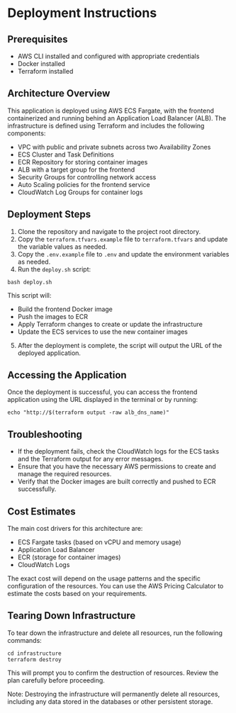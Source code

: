 # Deployment Instructions

## Prerequisites

- AWS CLI installed and configured with appropriate credentials
- Docker installed
- Terraform installed

## Architecture Overview

This application is deployed using AWS ECS Fargate, with the frontend containerized and running behind an Application Load Balancer (ALB). The infrastructure is defined using Terraform and includes the following components:

- VPC with public and private subnets across two Availability Zones
- ECS Cluster and Task Definitions
- ECR Repository for storing container images
- ALB with a target group for the frontend
- Security Groups for controlling network access
- Auto Scaling policies for the frontend service
- CloudWatch Log Groups for container logs

## Deployment Steps

1. Clone the repository and navigate to the project root directory.
2. Copy the `terraform.tfvars.example` file to `terraform.tfvars` and update the variable values as needed.
3. Copy the `.env.example` file to `.env` and update the environment variables as needed.
4. Run the `deploy.sh` script:

```
bash deploy.sh
```

This script will:

- Build the frontend Docker image
- Push the images to ECR
- Apply Terraform changes to create or update the infrastructure
- Update the ECS services to use the new container images

5. After the deployment is complete, the script will output the URL of the deployed application.

## Accessing the Application

Once the deployment is successful, you can access the frontend application using the URL displayed in the terminal or by running:

```
echo "http://$(terraform output -raw alb_dns_name)"
```

## Troubleshooting

- If the deployment fails, check the CloudWatch logs for the ECS tasks and the Terraform output for any error messages.
- Ensure that you have the necessary AWS permissions to create and manage the required resources.
- Verify that the Docker images are built correctly and pushed to ECR successfully.

## Cost Estimates

The main cost drivers for this architecture are:

- ECS Fargate tasks (based on vCPU and memory usage)
- Application Load Balancer
- ECR (storage for container images)
- CloudWatch Logs

The exact cost will depend on the usage patterns and the specific configuration of the resources. You can use the AWS Pricing Calculator to estimate the costs based on your requirements.

## Tearing Down Infrastructure

To tear down the infrastructure and delete all resources, run the following commands:

```
cd infrastructure
terraform destroy
```

This will prompt you to confirm the destruction of resources. Review the plan carefully before proceeding.

Note: Destroying the infrastructure will permanently delete all resources, including any data stored in the databases or other persistent storage.
